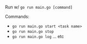 
Run w/ 
`go run main.go [command]`

Commands:

* `go run main.go start <task name>`
* `go run main.go stop`
* `go run main.go log`
... etc